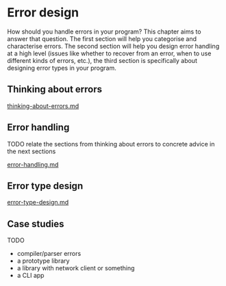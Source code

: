 # Error design

How should you handle errors in your program? This chapter aims to answer that question. The first section will help you categorise and characterise errors. The second section will help you design error handling at a high level (issues like whether to recover from an error, when to use different kinds of errors, etc.), the third section is specifically about designing error types in your program.

## Thinking about errors

[thinking-about-errors.md](thinking-about-errors.md)

## Error handling

TODO relate the sections from thinking about errors to concrete advice in the next sections

[error-handling.md](error-handling.md)

## Error type design

[error-type-design.md](error-type-design.md)

## Case studies

TODO

* compiler/parser errors
* a prototype library
* a library with network client or something
* a CLI app
